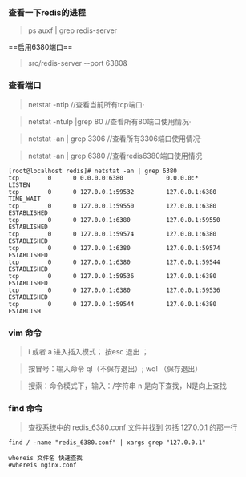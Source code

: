 ### 查看一下redis的进程
> ps auxf | grep redis-server 

==启用6380端口==
> src/redis-server --port 6380&


### 查看端口
> netstat -ntlp   //查看当前所有tcp端口·

> netstat -ntulp |grep 80   //查看所有80端口使用情况·

> netstat -an | grep 3306   //查看所有3306端口使用情况·

> netstat -an | grep 6380 //查看redis6380端口使用情况


```
[root@localhost redis]# netstat -an | grep 6380
tcp        0      0 0.0.0.0:6380            0.0.0.0:*               LISTEN     
tcp        0      0 127.0.0.1:59532         127.0.0.1:6380          TIME_WAIT  
tcp        0      0 127.0.0.1:59550         127.0.0.1:6380          ESTABLISHED
tcp        0      0 127.0.0.1:6380          127.0.0.1:59550         ESTABLISHED
tcp        0      0 127.0.0.1:59574         127.0.0.1:6380          ESTABLISHED
tcp        0      0 127.0.0.1:6380          127.0.0.1:59574         ESTABLISHED
tcp        0      0 127.0.0.1:6380          127.0.0.1:59544         ESTABLISHED
tcp        0      0 127.0.0.1:59536         127.0.0.1:6380          ESTABLISHED
tcp        0      0 127.0.0.1:6380          127.0.0.1:59536         ESTABLISHED
tcp        0      0 127.0.0.1:59544         127.0.0.1:6380          ESTABLISH
```

### vim 命令
> i 或者 a 进入插入模式； 按esc 退出 ； 

> 按冒号：输入命令 q!（不保存退出）;  wq! （保存退出）

> 搜索：命令模式下，输入：/字符串   n 是向下查找，N是向上查找

### find 命令
> 查找系统中的 redis_6380.conf 文件并找到 包括 127.0.0.1 的那一行 

```
find / -name "redis_6380.conf" | xargs grep "127.0.0.1"

whereis 文件名 快速查找
#whereis nginx.conf
```
